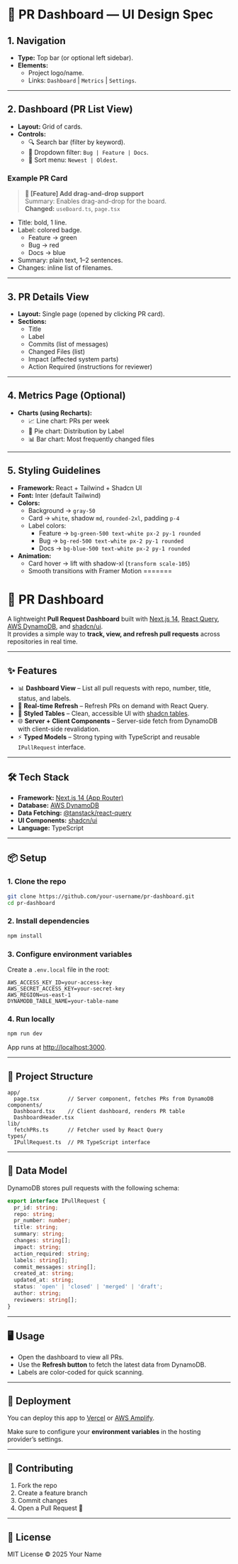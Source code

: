 # 🎨 PR Dashboard — UI Design Spec

## 1. Navigation

- **Type:** Top bar (or optional left sidebar).
- **Elements:**
  - Project logo/name.
  - Links: `Dashboard` | `Metrics` | `Settings`.

---

## 2. Dashboard (PR List View)

- **Layout:** Grid of cards.
- **Controls:**
  - 🔍 Search bar (filter by keyword).
  - 📂 Dropdown filter: `Bug | Feature | Docs`.
  - 📅 Sort menu: `Newest | Oldest`.

### Example PR Card

> **🔖 [Feature] Add drag-and-drop support**  
> Summary: Enables drag-and-drop for the board.  
> **Changed:** `useBoard.ts`, `page.tsx`

- Title: bold, 1 line.
- Label: colored badge.
  - Feature → green
  - Bug → red
  - Docs → blue
- Summary: plain text, 1–2 sentences.
- Changes: inline list of filenames.

---

## 3. PR Details View

- **Layout:** Single page (opened by clicking PR card).
- **Sections:**
  - Title
  - Label
  - Commits (list of messages)
  - Changed Files (list)
  - Impact (affected system parts)
  - Action Required (instructions for reviewer)

---

## 4. Metrics Page (Optional)

- **Charts (using Recharts):**
  - 📈 Line chart: PRs per week
  - 🥧 Pie chart: Distribution by Label
  - 📊 Bar chart: Most frequently changed files

---

## 5. Styling Guidelines

- **Framework:** React + Tailwind + Shadcn UI
- **Font:** Inter (default Tailwind)
- **Colors:**
  - Background → `gray-50`
  - Card → `white`, shadow `md`, `rounded-2xl`, padding `p-4`
  - Label colors:
    - Feature → `bg-green-500 text-white px-2 py-1 rounded`
    - Bug → `bg-red-500 text-white px-2 py-1 rounded`
    - Docs → `bg-blue-500 text-white px-2 py-1 rounded`
- **Animation:**
  - Card hover → lift with shadow-xl (`transform scale-105`)
  - Smooth transitions with Framer Motion
=======
# 🚀 PR Dashboard

A lightweight **Pull Request Dashboard** built with [Next.js 14](https://nextjs.org/), [React Query](https://tanstack.com/query/latest), [AWS DynamoDB](https://aws.amazon.com/dynamodb/), and [shadcn/ui](https://ui.shadcn.com/).  
It provides a simple way to **track, view, and refresh pull requests** across repositories in real time.

---

## ✨ Features

- 📊 **Dashboard View** – List all pull requests with repo, number, title, status, and labels.  
- 🔄 **Real-time Refresh** – Refresh PRs on demand with React Query.  
- 🎨 **Styled Tables** – Clean, accessible UI with [shadcn tables](https://ui.shadcn.com/docs/components/table).  
- 🌐 **Server + Client Components** – Server-side fetch from DynamoDB with client-side revalidation.  
- ⚡ **Typed Models** – Strong typing with TypeScript and reusable `IPullRequest` interface.

---

## 🛠 Tech Stack

- **Framework:** [Next.js 14 (App Router)](https://nextjs.org/docs/app)
- **Database:** [AWS DynamoDB](https://aws.amazon.com/dynamodb/)
- **Data Fetching:** [@tanstack/react-query](https://tanstack.com/query/latest)
- **UI Components:** [shadcn/ui](https://ui.shadcn.com/)
- **Language:** TypeScript

---

## 📦 Setup

### 1. Clone the repo

```bash
git clone https://github.com/your-username/pr-dashboard.git
cd pr-dashboard
```

### 2. Install dependencies

```bash
npm install
```

### 3. Configure environment variables

Create a `.env.local` file in the root:

```env
AWS_ACCESS_KEY_ID=your-access-key
AWS_SECRET_ACCESS_KEY=your-secret-key
AWS_REGION=us-east-1
DYNAMODB_TABLE_NAME=your-table-name
```

### 4. Run locally

```bash
npm run dev
```

App runs at [http://localhost:3000](http://localhost:3000).

---

## 📂 Project Structure

```
app/
  page.tsx         // Server component, fetches PRs from DynamoDB
components/
  Dashboard.tsx    // Client dashboard, renders PR table
  DashboardHeader.tsx
lib/
  fetchPRs.ts      // Fetcher used by React Query
types/
  IPullRequest.ts  // PR TypeScript interface
```

---

## 🔄 Data Model

DynamoDB stores pull requests with the following schema:

```ts
export interface IPullRequest {
  pr_id: string;
  repo: string;
  pr_number: number;
  title: string;
  summary: string;
  changes: string[];
  impact: string;
  action_required: string;
  labels: string[];
  commit_messages: string[];
  created_at: string;
  updated_at: string;
  status: 'open' | 'closed' | 'merged' | 'draft';
  author: string;
  reviewers: string[];
}
```

---

## 🖥 Usage

- Open the dashboard to view all PRs.  
- Use the **Refresh button** to fetch the latest data from DynamoDB.  
- Labels are color-coded for quick scanning.  

---

## 🚀 Deployment

You can deploy this app to [Vercel](https://vercel.com/) or [AWS Amplify](https://aws.amazon.com/amplify/).  

Make sure to configure your **environment variables** in the hosting provider’s settings.

---

## 🤝 Contributing

1. Fork the repo  
2. Create a feature branch  
3. Commit changes  
4. Open a Pull Request 🎉  

---

## 📜 License

MIT License © 2025 Your Name
